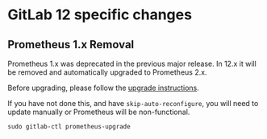 # GitLab 12 specific changes

## Prometheus 1.x Removal

Prometheus 1.x was deprecated in the previous major release. In 12.x it will be removed and automatically upgraded to Prometheus 2.x.

Before upgrading, please follow the [upgrade instructions](https://docs.gitlab.com/omnibus/update/gitlab_11_changes.html#114).

If you have not done this, and have `skip-auto-reconfigure`, you will need to update manually or Prometheus will be non-functional.

```console
sudo gitlab-ctl prometheus-upgrade
```
